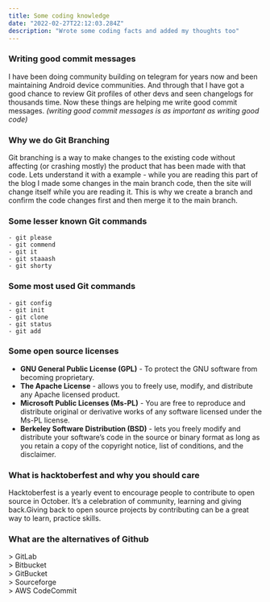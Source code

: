 ```yaml
---
title: Some coding knowledge
date: "2022-02-27T22:12:03.284Z"
description: "Wrote some coding facts and added my thoughts too"
---
```


### Writing good commit messages
I have been doing community building on telegram for years now and been maintaining Android device communities. And through that I have got a good chance to review Git profiles of other devs and seen changelogs for thousands time. Now these things are helping me write good commit messages. *(writing good commit messages is as important as writing good code)*

### Why we do Git Branching
Git branching is a way to make changes to the existing code without affecting (or crashing mostly) the product that has been made with that code. Lets understand it with a example - while you are reading this part of the blog I made some changes in the main branch code, then the site will change itself while you are reading it. This is why we create a branch and confirm the code changes first and then merge it to the main branch.

### Some lesser known Git commands
    - git please
    - git commend
    - git it
    - git staaash
    - git shorty

### Some most used Git commands
    - git config
    - git init
    - git clone
    - git status
    - git add

### Some open source licenses
- **GNU General Public License (GPL)** - To protect the GNU software from becoming proprietary.
- **The Apache License** - allows you to freely use, modify, and distribute any Apache licensed product.
- **Microsoft Public Licenses (Ms-PL)** - You are free to reproduce and distribute original or derivative works of any software licensed under the Ms-PL license.
- **Berkeley Software Distribution (BSD)** - lets you freely modify and distribute your software’s code in the source or binary format as long as you retain a copy of the copyright notice, list of conditions, and the disclaimer.

### What is hacktoberfest and why you should care
Hacktoberfest is a yearly event to encourage people to contribute to open source in October. It’s a celebration of community, learning and giving back.Giving back to open source projects by contributing can be a great way to learn, practice skills.

### What are the alternatives of Github
<p align="left">
> GitLab <br>
> Bitbucket <br>
> GitBucket <br>
> Sourceforge <br>
> AWS CodeCommit <br>
</p>